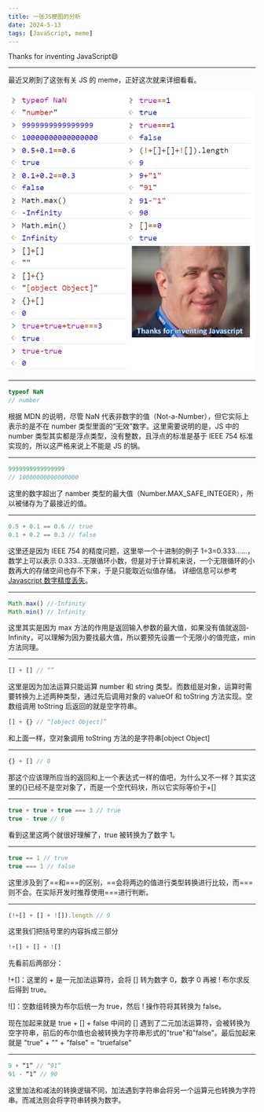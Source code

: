 ```yaml
---
title: 一张JS梗图的分析
date: 2024-5-13
tags: [JavaScript, meme]
---
```


Thanks for inventing JavaScript😄

---

最近又刷到了这张有关 JS 的 meme，正好这次就来详细看看。

![meme](../public/js-meme_1.png)

---

```js
typeof NaN
// number
```

根据 MDN 的说明，尽管 NaN 代表非数字的值（Not-a-Number），但它实际上表示的是不在 number 类型里面的“无效”数字。这里需要说明的是，JS 中的 number 类型其实都是浮点类型，没有整数，且浮点的标准是基于 IEEE 754 标准实现的，所以这严格来说上不能是 JS 的锅。

---

```js
9999999999999999
// 10000000000000000
```

这里的数字超出了 namber 类型的最大值（Number.MAX_SAFE_INTEGER），所以被储存为了最接近的值。

---

```js
0.5 + 0.1 == 0.6 // true
0.1 + 0.2 == 0.3 // false
```

这里还是因为 IEEE 754 的精度问题，这里举一个十进制的例子 1÷3=0.333......，数学上可以表示 0.333...无限循环小数，但是对于计算机来说，一个无限循环的小数再大的存储空间也存不下来，于是只能取近似值存储。
详细信息可以参考[Javascript 数字精度丢失](https://vue3js.cn/interview/JavaScript/loss_accuracy.html)。

---

```js
Math.max() //-Infinity
Math.min() // Infinity
```

这里其实是因为 max 方法的作用是返回输入参数的最大值，如果没有值就返回-Infinity，可以理解为因为要找最大值，所以要预先设置一个无限小的值兜底，min 方法同理。

---

<!-- prettier-ignore -->
```js
[] + [] // “”
```

这里是因为加法运算只能运算 number 和 string 类型。而数组是对象，运算时需要转换为上述两种类型，通过先后调用对象的 valueOf 和 toString 方法实现。空数组调用 toString 后返回的就是空字符串。

<!-- prettier-ignore -->
```js
[] + {} // “[object Object]”
```

和上面一样，空对象调用 toString 方法的是字符串[object Object]

---

<!-- prettier-ignore -->
```js
{} + [] // 0
```

那这个应该理所应当的返回和上一个表达式一样的值吧，为什么又不一样？其实这里的{}已经不是空对象了，而是一个空代码块，所以它实际等价于+[]

---

```js
true + true + true === 3 // true
true - true // 0
```

看到这里这两个就很好理解了，true 被转换为了数字 1。

---

```js
true == 1 // true
true === 1 // false
```

这里涉及到了\==和\=\==的区别，\==会将两边的值进行类型转换进行比较，而\=\==则不会。在实际开发时推荐使用\=\==进行判断。

---

<!-- prettier-ignore -->
```js
(!+[] + [] + ![]).length // 9
```

这里我们把括号里的内容拆成三部分

```js
!+[] + [] + ![]
```

先看前后两部分：

!+[]：这里的 + 是一元加法运算符，会将 [] 转为数字 0，数字 0 再被 ! 布尔求反后得到 true。

![]：空数组转换为布尔后统一为 true，然后 ! 操作符将其转换为 false。

现在加起来就是 true + [] + false 中间的 [] 遇到了二元加法运算符，会被转换为空字符串，前后的布尔值也会被转换为字符串形式的"true"和"false"。最后加起来就是 "true" + "" + "false" = "truefalse"

---

```js
9 + “1” // “91”
91 - “1” // 90
```

这里加法和减法的转换逻辑不同，加法遇到字符串会将另一个运算元也转换为字符串。而减法则会将字符串转换为数字。
